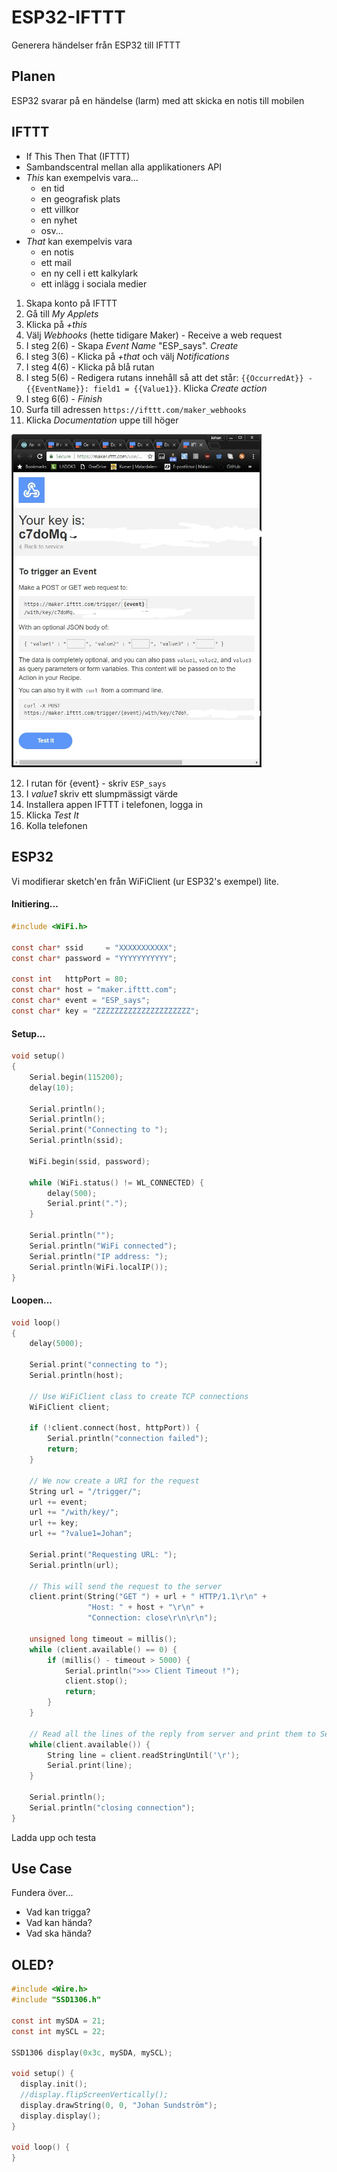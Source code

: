 # ESP32-IFTTT
Generera händelser från ESP32 till IFTTT

## Planen
ESP32 svarar på en händelse (larm) med att skicka en notis till mobilen

## IFTTT
* If This Then That (IFTTT)
* Sambandscentral mellan alla applikationers API
* _This_ kan exempelvis vara...
  * en tid
  * en geografisk plats
  * ett villkor
  * en nyhet
  * osv...
* _That_ kan exempelvis vara 
  * en notis
  * ett mail
  * en ny cell i ett kalkylark
  * ett inlägg i sociala medier

1. Skapa konto på IFTTT
2. Gå till _My Applets_
3. Klicka på _+this_
4. Välj _Webhooks_ (hette tidigare Maker) - Receive a web request
5. I steg 2(6) - Skapa _Event Name_ "ESP_says". _Create_
6. I steg 3(6) - Klicka på _+that_ och välj _Notifications_
7. I steg 4(6) - Klicka på blå rutan
8. I steg 5(6) - Redigera rutans innehåll så att det står: ```{{OccurredAt}} - {{EventName}}: field1 = {{Value1}}```. Klicka _Create action_
9. I steg 6(6) - _Finish_
10. Surfa till adressen ```https://ifttt.com/maker_webhooks```
11. Klicka _Documentation_ uppe till höger

<img src="https://github.com/johansundstrom/esp32-ifttt/blob/master/images/ifttt_01.jpg" width="400">

12. I rutan för {event} - skriv ```ESP_says```
13. I _value1_ skriv ett slumpmässigt värde
14. Installera appen IFTTT i telefonen, logga in
15. Klicka _Test It_
16. Kolla telefonen

## ESP32
Vi modifierar sketch'en från WiFiClient (ur ESP32's exempel) lite.

#### Initiering...
```c
#include <WiFi.h>

const char* ssid     = "XXXXXXXXXXX";
const char* password = "YYYYYYYYYYY";

const int   httpPort = 80;
const char* host = "maker.ifttt.com";
const char* event = "ESP_says";
const char* key = "ZZZZZZZZZZZZZZZZZZZZZ";
```

#### Setup...
```c
void setup()
{
    Serial.begin(115200);
    delay(10);

    Serial.println();
    Serial.println();
    Serial.print("Connecting to ");
    Serial.println(ssid);

    WiFi.begin(ssid, password);

    while (WiFi.status() != WL_CONNECTED) {
        delay(500);
        Serial.print(".");
    }

    Serial.println("");
    Serial.println("WiFi connected");
    Serial.println("IP address: ");
    Serial.println(WiFi.localIP());
}
```

#### Loopen...

```c
void loop()
{
    delay(5000);

    Serial.print("connecting to ");
    Serial.println(host);

    // Use WiFiClient class to create TCP connections
    WiFiClient client;

    if (!client.connect(host, httpPort)) {
        Serial.println("connection failed");
        return;
    }

    // We now create a URI for the request
    String url = "/trigger/";
    url += event;
    url += "/with/key/";
    url += key;
    url += "?value1=Johan";

    Serial.print("Requesting URL: ");
    Serial.println(url);

    // This will send the request to the server
    client.print(String("GET ") + url + " HTTP/1.1\r\n" +
                 "Host: " + host + "\r\n" +
                 "Connection: close\r\n\r\n");
                 
    unsigned long timeout = millis();
    while (client.available() == 0) {
        if (millis() - timeout > 5000) {
            Serial.println(">>> Client Timeout !");
            client.stop();
            return;
        }
    }

    // Read all the lines of the reply from server and print them to Serial
    while(client.available()) {
        String line = client.readStringUntil('\r');
        Serial.print(line);
    }

    Serial.println();
    Serial.println("closing connection");
}
```

Ladda upp och testa

## Use Case
Fundera över...
* Vad kan trigga?
* Vad kan hända?
* Vad ska hända?

## OLED?

```c
#include <Wire.h>
#include "SSD1306.h" 

const int mySDA = 21;
const int mySCL = 22;

SSD1306 display(0x3c, mySDA, mySCL);

void setup() {
  display.init();
  //display.flipScreenVertically();
  display.drawString(0, 0, "Johan Sundström");
  display.display();
}

void loop() {
}
```
